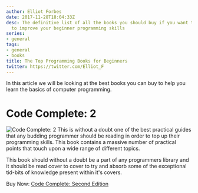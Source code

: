 ```yaml
---
author: Elliot Forbes
date: 2017-11-28T18:04:33Z
desc: The definitive list of all the books you should buy if you want to learn how
  to improve your beginner programming skills
series:
- general
tags:
- general
- books
title: The Top Programming Books for Beginners
twitter: https://twitter.com/Elliot_F
---
```


In this article we will be looking at the best books you can buy to help you learn the basics of computer programming. 

# Code Complete: 2

<p><img alt="Code Complete: 2" src="https://s3-eu-west-1.amazonaws.com/images.tutorialedge.net/books/code-complete.jpg" class="book-img" />
This is without a doubt one of the best practical guides that any budding programmer should be reading in order to top up their programming skills. This book contains a massive number of practical points that touch upon a wide range of different topics. </p>

This book should without a doubt be a part of any programmers library and it should be read cover to cover to try and absorb some of the exceptional tid-bits of knowledge present within it's covers.

<div class="amazon-link">Buy Now: <a href="http://amzn.to/2AhM8Jk">Code Complete: Second Edition</a></div>